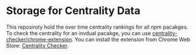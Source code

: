 # Storage for Centrality Data

This reposiroty hold the over time centrality rankings for all _npm_ pacakges.
To check the centrality for an invdual pacakge, you can use [centrality-checker/chrome-extension](https://github.com/centrality-checker/chrome-extension).
You can install the extension from Chrome Web Store: [Centrality Checker](https://chrome.google.com/webstore/detail/centrality-checker/bmpafkghbmojppjoeienibieljacdoaj).
